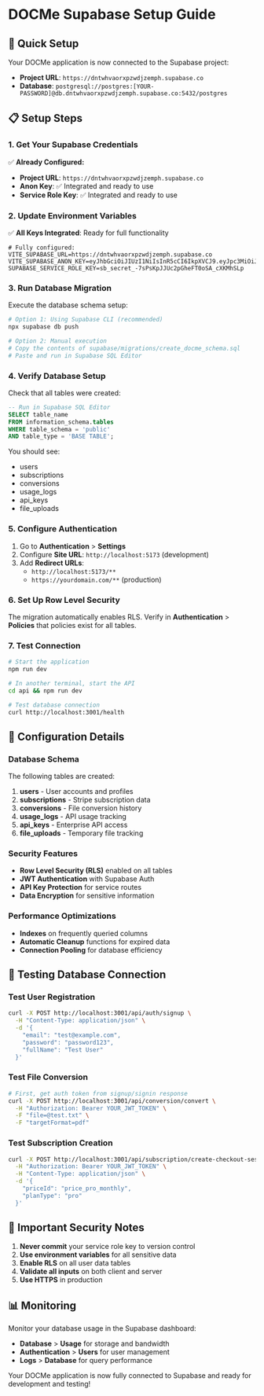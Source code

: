 # DOCMe Supabase Setup Guide

## 🚀 Quick Setup

Your DOCMe application is now connected to the Supabase project:
- **Project URL**: `https://dntwhvaorxpzwdjzemph.supabase.co`
- **Database**: `postgresql://postgres:[YOUR-PASSWORD]@db.dntwhvaorxpzwdjzemph.supabase.co:5432/postgres`

## 📋 Setup Steps

### 1. Get Your Supabase Credentials

✅ **Already Configured:**
- **Project URL**: `https://dntwhvaorxpzwdjzemph.supabase.co`
- **Anon Key**: ✅ Integrated and ready to use
- **Service Role Key**: ✅ Integrated and ready to use

### 2. Update Environment Variables

✅ **All Keys Integrated**: Ready for full functionality

```env
# Fully configured:
VITE_SUPABASE_URL=https://dntwhvaorxpzwdjzemph.supabase.co
VITE_SUPABASE_ANON_KEY=eyJhbGciOiJIUzI1NiIsInR5cCI6IkpXVCJ9.eyJpc3MiOiJzdXBhYmFzZSIsInJlZiI6ImRudHdodmFvcnhwendkanplbXBoIiwicm9sZSI6ImFub24iLCJpYXQiOjE3NTM0NzE2MTEsImV4cCI6MjA2OTA0NzYxMX0.xVSnynjBIVZFihZ1REuz6o2142H6mhyb5yRw5tKRqbM
SUPABASE_SERVICE_ROLE_KEY=sb_secret_-7sPsKpJJUc2pGheFT0oSA_cXKMhSLp
```

### 3. Run Database Migration

Execute the database schema setup:

```bash
# Option 1: Using Supabase CLI (recommended)
npx supabase db push

# Option 2: Manual execution
# Copy the contents of supabase/migrations/create_docme_schema.sql
# Paste and run in Supabase SQL Editor
```

### 4. Verify Database Setup

Check that all tables were created:

```sql
-- Run in Supabase SQL Editor
SELECT table_name 
FROM information_schema.tables 
WHERE table_schema = 'public' 
AND table_type = 'BASE TABLE';
```

You should see:
- users
- subscriptions
- conversions
- usage_logs
- api_keys
- file_uploads

### 5. Configure Authentication

1. Go to **Authentication** > **Settings**
2. Configure **Site URL**: `http://localhost:5173` (development)
3. Add **Redirect URLs**:
   - `http://localhost:5173/**`
   - `https://yourdomain.com/**` (production)

### 6. Set Up Row Level Security

The migration automatically enables RLS. Verify in **Authentication** > **Policies** that policies exist for all tables.

### 7. Test Connection

```bash
# Start the application
npm run dev

# In another terminal, start the API
cd api && npm run dev

# Test database connection
curl http://localhost:3001/health
```

## 🔧 Configuration Details

### Database Schema

The following tables are created:

1. **users** - User accounts and profiles
2. **subscriptions** - Stripe subscription data
3. **conversions** - File conversion history
4. **usage_logs** - API usage tracking
5. **api_keys** - Enterprise API access
6. **file_uploads** - Temporary file tracking

### Security Features

- **Row Level Security (RLS)** enabled on all tables
- **JWT Authentication** with Supabase Auth
- **API Key Protection** for service routes
- **Data Encryption** for sensitive information

### Performance Optimizations

- **Indexes** on frequently queried columns
- **Automatic Cleanup** functions for expired data
- **Connection Pooling** for database efficiency

## 🧪 Testing Database Connection

### Test User Registration

```bash
curl -X POST http://localhost:3001/api/auth/signup \
  -H "Content-Type: application/json" \
  -d '{
    "email": "test@example.com",
    "password": "password123",
    "fullName": "Test User"
  }'
```

### Test File Conversion

```bash
# First, get auth token from signup/signin response
curl -X POST http://localhost:3001/api/conversion/convert \
  -H "Authorization: Bearer YOUR_JWT_TOKEN" \
  -F "file=@test.txt" \
  -F "targetFormat=pdf"
```

### Test Subscription Creation

```bash
curl -X POST http://localhost:3001/api/subscription/create-checkout-session \
  -H "Authorization: Bearer YOUR_JWT_TOKEN" \
  -H "Content-Type: application/json" \
  -d '{
    "priceId": "price_pro_monthly",
    "planType": "pro"
  }'
```

## 🚨 Important Security Notes

1. **Never commit** your service role key to version control
2. **Use environment variables** for all sensitive data
3. **Enable RLS** on all user data tables
4. **Validate all inputs** on both client and server
5. **Use HTTPS** in production

## 📊 Monitoring

Monitor your database usage in the Supabase dashboard:
- **Database** > **Usage** for storage and bandwidth
- **Authentication** > **Users** for user management
- **Logs** > **Database** for query performance

Your DOCMe application is now fully connected to Supabase and ready for development and testing!